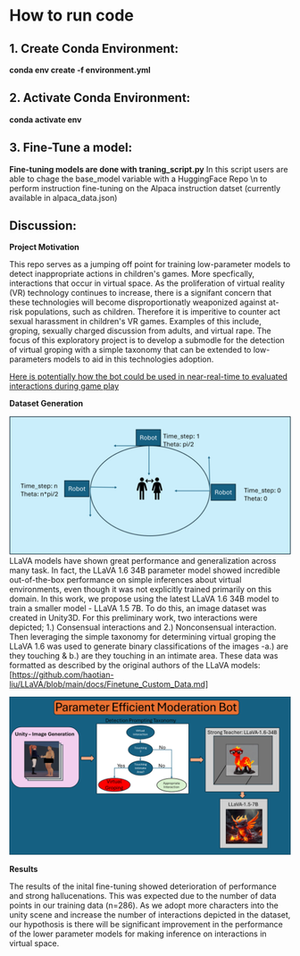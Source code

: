 # How to run code

## 1. Create Conda Environment:

**conda env create -f environment.yml**

## 2. Activate Conda Environment:

**conda activate env**

## 3. Fine-Tune a model:

**Fine-tuning models are done with traning_script.py**
In this script users are able to chage the base_model variable with a HuggingFace Repo \n
to perform instruction fine-tuning on the Alpaca instruction datset (currently available in alpaca_data.json)

## Discussion:

**Project Motivation**

This repo serves as a jumping off point for training low-parameter models to detect inappropriate actions in children's games. More specfically, interactions that occur in virtual space. As the proliferation of virtual reality (VR) technology continues to increase, there is a signifant concern that these technologies will become disproportionatly weaponized against at-risk populations, such as children. Therefore it is imperitive to counter act sexual harassment in children's VR games. Examples of this include, groping, sexually charged discussion from adults, and virtual rape. The focus of this exploratory project is to develop a submodle for the detection of virtual groping with a simple taxonomy that can be extended to low-parameters models to aid in this technologies adoption.


[Here is potentially how the bot could be used in near-real-time to evaluated interactions during game play](assets/Media1.mp4)


**Dataset Generation**

![Data collection was performed with a constant radius equal to 5meters in virtual space. The data collection bot performed a circular trajectory.](assets/bot_collection.png)
LLaVA models have shown great performance and generalization across many task. In fact, the LLaVA 1.6 34B parameter model showed incredible out-of-the-box performance on simple inferences about virtual environments, even though it was not explicitly trained primarily on this domain. In this work, we propose using the latest LLaVA 1.6 34B model to train a smaller model - LLaVA 1.5 7B. To do this, an image dataset was created in Unity3D. For this preliminary work, two interactions were depicted; 1.) Consensual interactions and 2.) Nonconsensual interaction. Then leveraging the simple taxonomy for determining virtual groping the LLaVA 1.6 was used to generate binary classifications of the images -a.) are they touching & b.) are they touching in an intimate area. These data was formatted as described by the original authors of the LLaVA models: [https://github.com/haotian-liu/LLaVA/blob/main/docs/Finetune_Custom_Data.md]


![Data generation pipeline was created by leveraging the stronger LLaVA 1.6 34B parameter model to create question answer (QA) pairs. The QA pairs were used to fine-tune a LLaVA 1.5 7B parameter model - proposed to be the moderation bot.](assets/Parameter%20Efficient%20Moderation%20Bot.png)


**Results**

The results of the inital fine-tuning showed deterioration of performance and strong hallucenations. This was expected due to the number of data points in our training data (n=286). As we adopt more characters into the unity scene and increase the number of interactions depicted in the dataset, our hypothosis is there will be significant improvement in the performance of the lower parameter models for making inference on interactions in virtual space.
